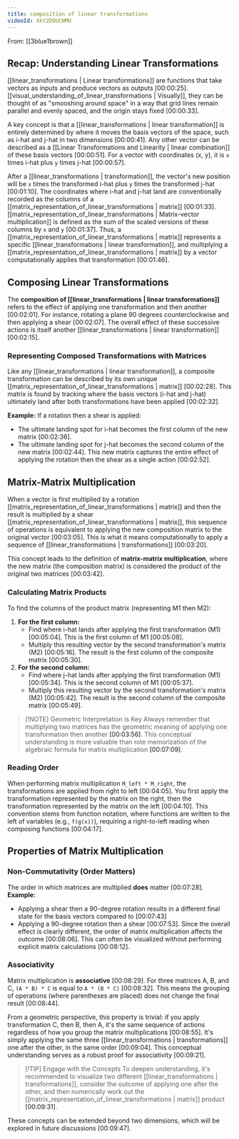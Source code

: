 ```yaml
---
title: composition of linear transformations
videoId: XkY2DOUCWMU
---
```


From: [[3blue1brown]] <br/> 

## Recap: Understanding Linear Transformations
[[linear_transformations | Linear transformations]] are functions that take vectors as inputs and produce vectors as outputs <a class="yt-timestamp" data-t="00:00:25">[00:00:25]</a>. [[visual_understanding_of_linear_transformations | Visually]], they can be thought of as "smooshing around space" in a way that grid lines remain parallel and evenly spaced, and the origin stays fixed <a class="yt-timestamp" data-t="00:00:33">[00:00:33]</a>.

A key concept is that a [[linear_transformations | linear transformation]] is entirely determined by where it moves the basis vectors of the space, such as i-hat and j-hat in two dimensions <a class="yt-timestamp" data-t="00:00:41">[00:00:41]</a>. Any other vector can be described as a [[Linear Transformations and Linearity | linear combination]] of these basis vectors <a class="yt-timestamp" data-t="00:00:51">[00:00:51]</a>. For a vector with coordinates (x, y), it is `x` times i-hat plus `y` times j-hat <a class="yt-timestamp" data-t="00:00:57">[00:00:57]</a>.

After a [[linear_transformations | transformation]], the vector's new position will be `x` times the transformed i-hat plus `y` times the transformed j-hat <a class="yt-timestamp" data-t="00:01:10">[00:01:10]</a>. The coordinates where i-hat and j-hat land are conventionally recorded as the columns of a [[matrix_representation_of_linear_transformations | matrix]] <a class="yt-timestamp" data-t="00:01:33">[00:01:33]</a>. [[matrix_representation_of_linear_transformations | Matrix-vector multiplication]] is defined as the sum of the scaled versions of these columns by `x` and `y` <a class="yt-timestamp" data-t="00:01:37">[00:01:37]</a>. Thus, a [[matrix_representation_of_linear_transformations | matrix]] represents a specific [[linear_transformations | linear transformation]], and multiplying a [[matrix_representation_of_linear_transformations | matrix]] by a vector computationally applies that transformation <a class="yt-timestamp" data-t="00:01:46">[00:01:46]</a>.

## Composing Linear Transformations
The **composition of [[linear_transformations | linear transformations]]** refers to the effect of applying one transformation and then another <a class="yt-timestamp" data-t="00:02:01">[00:02:01]</a>. For instance, rotating a plane 90 degrees counterclockwise and then applying a shear <a class="yt-timestamp" data-t="00:02:07">[00:02:07]</a>. The overall effect of these successive actions is itself another [[linear_transformations | linear transformation]] <a class="yt-timestamp" data-t="00:02:15">[00:02:15]</a>.

### Representing Composed Transformations with Matrices
Like any [[linear_transformations | linear transformation]], a composite transformation can be described by its own unique [[matrix_representation_of_linear_transformations | matrix]] <a class="yt-timestamp" data-t="00:02:28">[00:02:28]</a>. This matrix is found by tracking where the basis vectors (i-hat and j-hat) ultimately land after both transformations have been applied <a class="yt-timestamp" data-t="00:02:32">[00:02:32]</a>.

**Example:**
If a rotation then a shear is applied:
- The ultimate landing spot for i-hat becomes the first column of the new matrix <a class="yt-timestamp" data-t="00:02:36">[00:02:36]</a>.
- The ultimate landing spot for j-hat becomes the second column of the new matrix <a class="yt-timestamp" data-t="00:02:44">[00:02:44]</a>.
This new matrix captures the entire effect of applying the rotation then the shear as a single action <a class="yt-timestamp" data-t="00:02:52">[00:02:52]</a>.

## Matrix-Matrix Multiplication
When a vector is first multiplied by a rotation [[matrix_representation_of_linear_transformations | matrix]] and then the result is multiplied by a shear [[matrix_representation_of_linear_transformations | matrix]], this sequence of operations is equivalent to applying the new composition matrix to the original vector <a class="yt-timestamp" data-t="00:03:05">[00:03:05]</a>. This is what it means computationally to apply a sequence of [[linear_transformations | transformations]] <a class="yt-timestamp" data-t="00:03:20">[00:03:20]</a>.

This concept leads to the definition of **matrix-matrix multiplication**, where the new matrix (the composition matrix) is considered the product of the original two matrices <a class="yt-timestamp" data-t="00:03:42">[00:03:42]</a>.

### Calculating Matrix Products
To find the columns of the product matrix (representing M1 then M2):
1.  **For the first column:**
    *   Find where i-hat lands after applying the first transformation (M1) <a class="yt-timestamp" data-t="00:05:04">[00:05:04]</a>. This is the first column of M1 <a class="yt-timestamp" data-t="00:05:08">[00:05:08]</a>.
    *   Multiply this resulting vector by the second transformation's matrix (M2) <a class="yt-timestamp" data-t="00:05:16">[00:05:16]</a>. The result is the first column of the composite matrix <a class="yt-timestamp" data-t="00:05:30">[00:05:30]</a>.
2.  **For the second column:**
    *   Find where j-hat lands after applying the first transformation (M1) <a class="yt-timestamp" data-t="00:05:34">[00:05:34]</a>. This is the second column of M1 <a class="yt-timestamp" data-t="00:05:37">[00:05:37]</a>.
    *   Multiply this resulting vector by the second transformation's matrix (M2) <a class="yt-timestamp" data-t="00:05:42">[00:05:42]</a>. The result is the second column of the composite matrix <a class="yt-timestamp" data-t="00:05:49">[00:05:49]</a>.

> [!NOTE] Geometric Interpretation is Key
> Always remember that multiplying two matrices has the geometric meaning of applying one transformation then another <a class="yt-timestamp" data-t="00:03:56">[00:03:56]</a>. This conceptual understanding is more valuable than rote memorization of the algebraic formula for matrix multiplication <a class="yt-timestamp" data-t="00:07:09">[00:07:09]</a>.

### Reading Order
When performing matrix multiplication `M_left * M_right`, the transformations are applied from right to left <a class="yt-timestamp" data-t="00:04:05">[00:04:05]</a>. You first apply the transformation represented by the matrix on the right, then the transformation represented by the matrix on the left <a class="yt-timestamp" data-t="00:04:10">[00:04:10]</a>. This convention stems from function notation, where functions are written to the left of variables (e.g., `f(g(x))`), requiring a right-to-left reading when composing functions <a class="yt-timestamp" data-t="00:04:17">[00:04:17]</a>.

## Properties of Matrix Multiplication

### Non-Commutativity (Order Matters)
The order in which matrices are multiplied **does** matter <a class="yt-timestamp" data-t="00:07:28">[00:07:28]</a>.
**Example:**
-   Applying a shear then a 90-degree rotation results in a different final state for the basis vectors compared to <a class="yt-timestamp" data-t="00:07:43">[00:07:43]</a>
-   Applying a 90-degree rotation then a shear <a class="yt-timestamp" data-t="00:07:53">[00:07:53]</a>.
Since the overall effect is clearly different, the order of matrix multiplication affects the outcome <a class="yt-timestamp" data-t="00:08:06">[00:08:06]</a>. This can often be visualized without performing explicit matrix calculations <a class="yt-timestamp" data-t="00:08:12">[00:08:12]</a>.

### Associativity
Matrix multiplication is **associative** <a class="yt-timestamp" data-t="00:08:29">[00:08:29]</a>. For three matrices A, B, and C, `(A * B) * C` is equal to `A * (B * C)` <a class="yt-timestamp" data-t="00:08:32">[00:08:32]</a>. This means the grouping of operations (where parentheses are placed) does not change the final result <a class="yt-timestamp" data-t="00:08:44">[00:08:44]</a>.

From a geometric perspective, this property is trivial: if you apply transformation C, then B, then A, it's the same sequence of actions regardless of how you group the matrix multiplications <a class="yt-timestamp" data-t="00:08:55">[00:08:55]</a>. It's simply applying the same three [[linear_transformations | transformations]] one after the other, in the same order <a class="yt-timestamp" data-t="00:09:04">[00:09:04]</a>. This conceptual understanding serves as a robust proof for associativity <a class="yt-timestamp" data-t="00:09:21">[00:09:21]</a>.

> [!TIP] Engage with the Concepts
> To deepen understanding, it's recommended to visualize two different [[linear_transformations | transformations]], consider the outcome of applying one after the other, and then numerically work out the [[matrix_representation_of_linear_transformations | matrix]] product <a class="yt-timestamp" data-t="00:09:31">[00:09:31]</a>.

These concepts can be extended beyond two dimensions, which will be explored in future discussions <a class="yt-timestamp" data-t="00:09:47">[00:09:47]</a>.